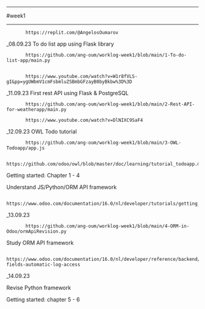 _____________________________________________________________________________________
#week1
_____________________________________________________________________________________
           https://replit.com/@AngelosOumarov



_08.09.23 
To do list app using Flask library

           https://github.com/ang-oum/worklog-week1/blob/main/1-To-do-list-app/main.py


           https://www.youtube.com/watch?v=W1r8fVLS-gI&pp=ygUWbmV1cmFsbmluZSBmbGFzayB0byBkbw%3D%3D


_11.09.23 
First rest API using Flask & PostgreSQL

           https://github.com/ang-oum/worklog-week1/blob/main/2-Rest-API-for-weatherapp/main.py
           
           https://www.youtube.com/watch?v=DlNIXC9SaF4


_12.09.23 
OWL Todo tutorial 

           https://github.com/ang-oum/worklog-week1/blob/main/3-OWL-Todoapp/app.js

           https://github.com/odoo/owl/blob/master/doc/learning/tutorial_todoapp.md

Getting started: Chapter 1 - 4

Understand JS/Python/ORM API framework
       
           https://www.odoo.com/documentation/16.0/nl/developer/tutorials/getting_started/04_basicmodel.html
           
            
           
_13.09.23

           https://github.com/ang-oum/worklog-week1/blob/main/4-ORM-in-Odoo/ormApiRevision.py           
Study ORM API framework

           https://www.odoo.com/documentation/16.0/nl/developer/reference/backend/orm.html#reference-fields-automatic-log-access

_14.09.23 

           
Revise Python framework
 
Getting started: chapter 5 - 6
           
           
